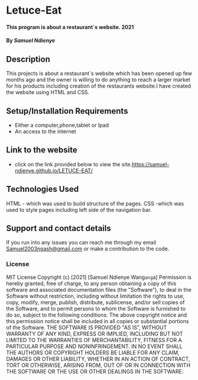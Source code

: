 

# Letuce-Eat
#### This program is about a restaurant`s website. 2021
#### By *Samuel Ndienye*
## Description
This projects is about a restaurant`s website which has been opened up few months ago and the owner is willing to do anything to reach a larger market for his products including creation of the restaurants website.I have created the website using HTML and CSS.
## Setup/Installation Requirements
* Either a computer,phone,tablet or Ipad
* An access to the internet
## Link to the website
* click on the link provided below to view the site.https://samuel-ndienye.github.io/LETUCE-EAT/
## Technologies Used
HTML - which was used to build structure of the pages.
CSS -which was used to style pages including left side of the navigation bar.
## Support and contact details
If you run into any issues you can reach me through my email Samuel2003ngash@gmail.com or make a contribution to the code.
### License
MIT License
Copyright (c) [2021] [Samuel Ndienye Wang`ang`a]
Permission is hereby granted, free of charge, to any person obtaining a copy
of this software and associated documentation files (the "Software"), to deal
in the Software without restriction, including without limitation the rights
to use, copy, modify, merge, publish, distribute, sublicense, and/or sell
copies of the Software, and to permit persons to whom the Software is
furnished to do so, subject to the following conditions:
The above copyright notice and this permission notice shall be included in all
copies or substantial portions of the Software.
THE SOFTWARE IS PROVIDED "AS IS", WITHOUT WARRANTY OF ANY KIND, EXPRESS OR
IMPLIED, INCLUDING BUT NOT LIMITED TO THE WARRANTIES OF MERCHANTABILITY,
FITNESS FOR A PARTICULAR PURPOSE AND NONINFRINGEMENT. IN NO EVENT SHALL THE
AUTHORS OR COPYRIGHT HOLDERS BE LIABLE FOR ANY CLAIM, DAMAGES OR OTHER
LIABILITY, WHETHER IN AN ACTION OF CONTRACT, TORT OR OTHERWISE, ARISING FROM,
OUT OF OR IN CONNECTION WITH THE SOFTWARE OR THE USE OR OTHER DEALINGS IN THE
SOFTWARE.
